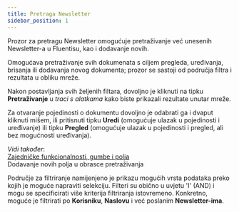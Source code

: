 ```yaml
---
title: Pretraga Newsletter
sidebar_position: 1
---
```


Prozor za pretragu Newsletter omogućuje pretraživanje već unesenih Newsletter-a u Fluentisu, kao i dodavanje novih.

Omogućava pretraživanje svih dokumenata s ciljem pregleda, uređivanja, brisanja ili dodavanja novog dokumenta; prozor se sastoji od područja filtra i rezultata u obliku mreže.

Nakon postavljanja svih željenih filtara, dovoljno je kliknuti na tipku **Pretraživanje** u *traci s alatkama* kako biste prikazali rezultate unutar mreže.

Za otvaranje pojedinosti o dokumentu dovoljno je odabrati ga i dvaput kliknuti mišem, ili pritisnuti tipku **Uredi** (omogućuje ulazak u pojedinosti i uređivanje) ili tipku **Pregled** (omogućuje ulazak u pojedinosti i pregled, ali bez mogućnosti uređivanja).

*Vidi također*:   
[Zajedničke funkcionalnosti, gumbe i polja](/docs/guide/common)            
Dodavanje novih polja u obrasce pretraživanja    

Područje za filtriranje namijenjeno je prikazu mogućih vrsta podataka preko kojih je moguće napraviti selekciju. Filteri su obično u uvjetu 'I' (AND) i mogu se specificirati više kriterija filtriranja istovremeno. Konkretno, moguće je filtrirati po **Korisniku**, **Naslovu** i već poslanim **Newsletter-ima**.

